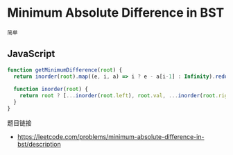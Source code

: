 # Minimum Absolute Difference in BST
`简单`

## JavaScript
```javascript
function getMinimumDifference(root) {
  return inorder(root).map((e, i, a) => i ? e - a[i-1] : Infinity).reduce((a, b) => Math.min(a, b))
 
  function inorder(root) {
    return root ? [...inorder(root.left), root.val, ...inorder(root.right)] : []
  }
}
```

题目链接
* https://leetcode.com/problems/minimum-absolute-difference-in-bst/description
